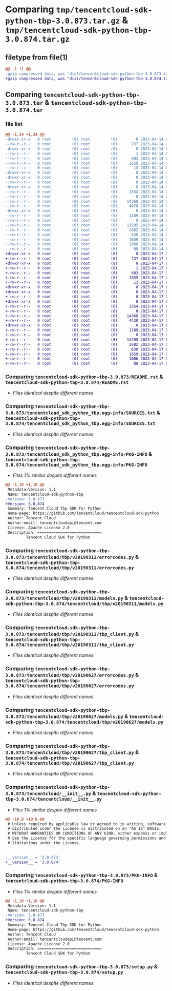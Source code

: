 # Comparing `tmp/tencentcloud-sdk-python-tbp-3.0.873.tar.gz` & `tmp/tencentcloud-sdk-python-tbp-3.0.874.tar.gz`

## filetype from file(1)

```diff
@@ -1 +1 @@
-gzip compressed data, was "dist/tencentcloud-sdk-python-tbp-3.0.873.tar", last modified: Fri Apr 14 00:53:13 2023, max compression
+gzip compressed data, was "dist/tencentcloud-sdk-python-tbp-3.0.874.tar", last modified: Mon Apr 17 00:49:28 2023, max compression
```

## Comparing `tencentcloud-sdk-python-tbp-3.0.873.tar` & `tencentcloud-sdk-python-tbp-3.0.874.tar`

### file list

```diff
@@ -1,24 +1,24 @@
-drwxr-xr-x   0 root         (0) root         (0)        0 2023-04-14 00:53:13.000000 tencentcloud-sdk-python-tbp-3.0.873/
--rw-r--r--   0 root         (0) root         (0)      737 2023-04-14 00:53:13.000000 tencentcloud-sdk-python-tbp-3.0.873/README.rst
-drwxr-xr-x   0 root         (0) root         (0)        0 2023-04-14 00:53:13.000000 tencentcloud-sdk-python-tbp-3.0.873/tencentcloud_sdk_python_tbp.egg-info/
--rw-r--r--   0 root         (0) root         (0)        1 2023-04-14 00:53:13.000000 tencentcloud-sdk-python-tbp-3.0.873/tencentcloud_sdk_python_tbp.egg-info/dependency_links.txt
--rw-r--r--   0 root         (0) root         (0)      603 2023-04-14 00:53:13.000000 tencentcloud-sdk-python-tbp-3.0.873/tencentcloud_sdk_python_tbp.egg-info/SOURCES.txt
--rw-r--r--   0 root         (0) root         (0)     1659 2023-04-14 00:53:13.000000 tencentcloud-sdk-python-tbp-3.0.873/tencentcloud_sdk_python_tbp.egg-info/PKG-INFO
--rw-r--r--   0 root         (0) root         (0)       13 2023-04-14 00:53:13.000000 tencentcloud-sdk-python-tbp-3.0.873/tencentcloud_sdk_python_tbp.egg-info/top_level.txt
-drwxr-xr-x   0 root         (0) root         (0)        0 2023-04-14 00:53:13.000000 tencentcloud-sdk-python-tbp-3.0.873/tencentcloud/
-drwxr-xr-x   0 root         (0) root         (0)        0 2023-04-14 00:53:13.000000 tencentcloud-sdk-python-tbp-3.0.873/tencentcloud/tbp/
--rw-r--r--   0 root         (0) root         (0)        0 2023-04-14 00:53:13.000000 tencentcloud-sdk-python-tbp-3.0.873/tencentcloud/tbp/__init__.py
-drwxr-xr-x   0 root         (0) root         (0)        0 2023-04-14 00:53:13.000000 tencentcloud-sdk-python-tbp-3.0.873/tencentcloud/tbp/v20190311/
--rw-r--r--   0 root         (0) root         (0)     1554 2023-04-14 00:53:13.000000 tencentcloud-sdk-python-tbp-3.0.873/tencentcloud/tbp/v20190311/errorcodes.py
--rw-r--r--   0 root         (0) root         (0)        0 2023-04-14 00:53:13.000000 tencentcloud-sdk-python-tbp-3.0.873/tencentcloud/tbp/v20190311/__init__.py
--rw-r--r--   0 root         (0) root         (0)    14368 2023-04-14 00:53:13.000000 tencentcloud-sdk-python-tbp-3.0.873/tencentcloud/tbp/v20190311/models.py
--rw-r--r--   0 root         (0) root         (0)     4420 2023-04-14 00:53:13.000000 tencentcloud-sdk-python-tbp-3.0.873/tencentcloud/tbp/v20190311/tbp_client.py
-drwxr-xr-x   0 root         (0) root         (0)        0 2023-04-14 00:53:13.000000 tencentcloud-sdk-python-tbp-3.0.873/tencentcloud/tbp/v20190627/
--rw-r--r--   0 root         (0) root         (0)     1189 2023-04-14 00:53:13.000000 tencentcloud-sdk-python-tbp-3.0.873/tencentcloud/tbp/v20190627/errorcodes.py
--rw-r--r--   0 root         (0) root         (0)        0 2023-04-14 00:53:13.000000 tencentcloud-sdk-python-tbp-3.0.873/tencentcloud/tbp/v20190627/__init__.py
--rw-r--r--   0 root         (0) root         (0)    13295 2023-04-14 00:53:13.000000 tencentcloud-sdk-python-tbp-3.0.873/tencentcloud/tbp/v20190627/models.py
--rw-r--r--   0 root         (0) root         (0)     2682 2023-04-14 00:53:13.000000 tencentcloud-sdk-python-tbp-3.0.873/tencentcloud/tbp/v20190627/tbp_client.py
--rw-r--r--   0 root         (0) root         (0)      630 2023-04-14 00:53:13.000000 tencentcloud-sdk-python-tbp-3.0.873/tencentcloud/__init__.py
--rw-r--r--   0 root         (0) root         (0)     1659 2023-04-14 00:53:13.000000 tencentcloud-sdk-python-tbp-3.0.873/PKG-INFO
--rw-r--r--   0 root         (0) root         (0)     1006 2023-04-14 00:53:13.000000 tencentcloud-sdk-python-tbp-3.0.873/setup.py
--rw-r--r--   0 root         (0) root         (0)       88 2023-04-14 00:53:13.000000 tencentcloud-sdk-python-tbp-3.0.873/setup.cfg
+drwxr-xr-x   0 root         (0) root         (0)        0 2023-04-17 00:49:28.000000 tencentcloud-sdk-python-tbp-3.0.874/
+-rw-r--r--   0 root         (0) root         (0)      737 2023-04-17 00:49:28.000000 tencentcloud-sdk-python-tbp-3.0.874/README.rst
+drwxr-xr-x   0 root         (0) root         (0)        0 2023-04-17 00:49:28.000000 tencentcloud-sdk-python-tbp-3.0.874/tencentcloud_sdk_python_tbp.egg-info/
+-rw-r--r--   0 root         (0) root         (0)        1 2023-04-17 00:49:28.000000 tencentcloud-sdk-python-tbp-3.0.874/tencentcloud_sdk_python_tbp.egg-info/dependency_links.txt
+-rw-r--r--   0 root         (0) root         (0)      603 2023-04-17 00:49:28.000000 tencentcloud-sdk-python-tbp-3.0.874/tencentcloud_sdk_python_tbp.egg-info/SOURCES.txt
+-rw-r--r--   0 root         (0) root         (0)     1659 2023-04-17 00:49:28.000000 tencentcloud-sdk-python-tbp-3.0.874/tencentcloud_sdk_python_tbp.egg-info/PKG-INFO
+-rw-r--r--   0 root         (0) root         (0)       13 2023-04-17 00:49:28.000000 tencentcloud-sdk-python-tbp-3.0.874/tencentcloud_sdk_python_tbp.egg-info/top_level.txt
+drwxr-xr-x   0 root         (0) root         (0)        0 2023-04-17 00:49:28.000000 tencentcloud-sdk-python-tbp-3.0.874/tencentcloud/
+drwxr-xr-x   0 root         (0) root         (0)        0 2023-04-17 00:49:28.000000 tencentcloud-sdk-python-tbp-3.0.874/tencentcloud/tbp/
+-rw-r--r--   0 root         (0) root         (0)        0 2023-04-17 00:49:28.000000 tencentcloud-sdk-python-tbp-3.0.874/tencentcloud/tbp/__init__.py
+drwxr-xr-x   0 root         (0) root         (0)        0 2023-04-17 00:49:28.000000 tencentcloud-sdk-python-tbp-3.0.874/tencentcloud/tbp/v20190311/
+-rw-r--r--   0 root         (0) root         (0)     1554 2023-04-17 00:49:28.000000 tencentcloud-sdk-python-tbp-3.0.874/tencentcloud/tbp/v20190311/errorcodes.py
+-rw-r--r--   0 root         (0) root         (0)        0 2023-04-17 00:49:28.000000 tencentcloud-sdk-python-tbp-3.0.874/tencentcloud/tbp/v20190311/__init__.py
+-rw-r--r--   0 root         (0) root         (0)    14368 2023-04-17 00:49:28.000000 tencentcloud-sdk-python-tbp-3.0.874/tencentcloud/tbp/v20190311/models.py
+-rw-r--r--   0 root         (0) root         (0)     4420 2023-04-17 00:49:28.000000 tencentcloud-sdk-python-tbp-3.0.874/tencentcloud/tbp/v20190311/tbp_client.py
+drwxr-xr-x   0 root         (0) root         (0)        0 2023-04-17 00:49:28.000000 tencentcloud-sdk-python-tbp-3.0.874/tencentcloud/tbp/v20190627/
+-rw-r--r--   0 root         (0) root         (0)     1189 2023-04-17 00:49:28.000000 tencentcloud-sdk-python-tbp-3.0.874/tencentcloud/tbp/v20190627/errorcodes.py
+-rw-r--r--   0 root         (0) root         (0)        0 2023-04-17 00:49:28.000000 tencentcloud-sdk-python-tbp-3.0.874/tencentcloud/tbp/v20190627/__init__.py
+-rw-r--r--   0 root         (0) root         (0)    13295 2023-04-17 00:49:28.000000 tencentcloud-sdk-python-tbp-3.0.874/tencentcloud/tbp/v20190627/models.py
+-rw-r--r--   0 root         (0) root         (0)     2682 2023-04-17 00:49:28.000000 tencentcloud-sdk-python-tbp-3.0.874/tencentcloud/tbp/v20190627/tbp_client.py
+-rw-r--r--   0 root         (0) root         (0)      630 2023-04-17 00:49:28.000000 tencentcloud-sdk-python-tbp-3.0.874/tencentcloud/__init__.py
+-rw-r--r--   0 root         (0) root         (0)     1659 2023-04-17 00:49:28.000000 tencentcloud-sdk-python-tbp-3.0.874/PKG-INFO
+-rw-r--r--   0 root         (0) root         (0)     1006 2023-04-17 00:49:28.000000 tencentcloud-sdk-python-tbp-3.0.874/setup.py
+-rw-r--r--   0 root         (0) root         (0)       88 2023-04-17 00:49:28.000000 tencentcloud-sdk-python-tbp-3.0.874/setup.cfg
```

### Comparing `tencentcloud-sdk-python-tbp-3.0.873/README.rst` & `tencentcloud-sdk-python-tbp-3.0.874/README.rst`

 * *Files identical despite different names*

### Comparing `tencentcloud-sdk-python-tbp-3.0.873/tencentcloud_sdk_python_tbp.egg-info/SOURCES.txt` & `tencentcloud-sdk-python-tbp-3.0.874/tencentcloud_sdk_python_tbp.egg-info/SOURCES.txt`

 * *Files identical despite different names*

### Comparing `tencentcloud-sdk-python-tbp-3.0.873/tencentcloud_sdk_python_tbp.egg-info/PKG-INFO` & `tencentcloud-sdk-python-tbp-3.0.874/tencentcloud_sdk_python_tbp.egg-info/PKG-INFO`

 * *Files 1% similar despite different names*

```diff
@@ -1,10 +1,10 @@
 Metadata-Version: 1.1
 Name: tencentcloud-sdk-python-tbp
-Version: 3.0.873
+Version: 3.0.874
 Summary: Tencent Cloud Tbp SDK for Python
 Home-page: https://github.com/TencentCloud/tencentcloud-sdk-python
 Author: Tencent Cloud
 Author-email: tencentcloudapi@tencent.com
 License: Apache License 2.0
 Description: ============================
         Tencent Cloud SDK for Python
```

### Comparing `tencentcloud-sdk-python-tbp-3.0.873/tencentcloud/tbp/v20190311/errorcodes.py` & `tencentcloud-sdk-python-tbp-3.0.874/tencentcloud/tbp/v20190311/errorcodes.py`

 * *Files identical despite different names*

### Comparing `tencentcloud-sdk-python-tbp-3.0.873/tencentcloud/tbp/v20190311/models.py` & `tencentcloud-sdk-python-tbp-3.0.874/tencentcloud/tbp/v20190311/models.py`

 * *Files identical despite different names*

### Comparing `tencentcloud-sdk-python-tbp-3.0.873/tencentcloud/tbp/v20190311/tbp_client.py` & `tencentcloud-sdk-python-tbp-3.0.874/tencentcloud/tbp/v20190311/tbp_client.py`

 * *Files identical despite different names*

### Comparing `tencentcloud-sdk-python-tbp-3.0.873/tencentcloud/tbp/v20190627/errorcodes.py` & `tencentcloud-sdk-python-tbp-3.0.874/tencentcloud/tbp/v20190627/errorcodes.py`

 * *Files identical despite different names*

### Comparing `tencentcloud-sdk-python-tbp-3.0.873/tencentcloud/tbp/v20190627/models.py` & `tencentcloud-sdk-python-tbp-3.0.874/tencentcloud/tbp/v20190627/models.py`

 * *Files identical despite different names*

### Comparing `tencentcloud-sdk-python-tbp-3.0.873/tencentcloud/tbp/v20190627/tbp_client.py` & `tencentcloud-sdk-python-tbp-3.0.874/tencentcloud/tbp/v20190627/tbp_client.py`

 * *Files identical despite different names*

### Comparing `tencentcloud-sdk-python-tbp-3.0.873/tencentcloud/__init__.py` & `tencentcloud-sdk-python-tbp-3.0.874/tencentcloud/__init__.py`

 * *Files 1% similar despite different names*

```diff
@@ -10,8 +10,8 @@
 # Unless required by applicable law or agreed to in writing, software
 # distributed under the License is distributed on an "AS IS" BASIS,
 # WITHOUT WARRANTIES OR CONDITIONS OF ANY KIND, either express or implied.
 # See the License for the specific language governing permissions and
 # limitations under the License.
 
 
-__version__ = '3.0.873'
+__version__ = '3.0.874'
```

### Comparing `tencentcloud-sdk-python-tbp-3.0.873/PKG-INFO` & `tencentcloud-sdk-python-tbp-3.0.874/PKG-INFO`

 * *Files 1% similar despite different names*

```diff
@@ -1,10 +1,10 @@
 Metadata-Version: 1.1
 Name: tencentcloud-sdk-python-tbp
-Version: 3.0.873
+Version: 3.0.874
 Summary: Tencent Cloud Tbp SDK for Python
 Home-page: https://github.com/TencentCloud/tencentcloud-sdk-python
 Author: Tencent Cloud
 Author-email: tencentcloudapi@tencent.com
 License: Apache License 2.0
 Description: ============================
         Tencent Cloud SDK for Python
```

### Comparing `tencentcloud-sdk-python-tbp-3.0.873/setup.py` & `tencentcloud-sdk-python-tbp-3.0.874/setup.py`

 * *Files identical despite different names*


